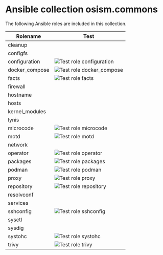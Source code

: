 # Ansible collection osism.commons

The following Ansible roles are included in this collection.

| Rolename       | Test                                                                                                                              |
|----------------|-----------------------------------------------------------------------------------------------------------------------------------|
| cleanup        |                                                                                                                                   |
| configfs       |                                                                                                                                   |
| configuration  | ![Test role configuration](https://github.com/osism/ansible-collection-commons/workflows/Test%20role%20configuration/badge.svg)   |
| docker_compose | ![Test role docker_compose](https://github.com/osism/ansible-collection-commons/workflows/Test%20role%20docker_compose/badge.svg) |
| facts          | ![Test role facts](https://github.com/osism/ansible-collection-commons/workflows/Test%20role%20facts/badge.svg)                   |
| firewall       |                                                                                                                                   |
| hostname       |                                                                                                                                   |
| hosts          |                                                                                                                                   |
| kernel_modules |                                                                                                                                   |
| lynis          |                                                                                                                                   |
| microcode      | ![Test role microcode](https://github.com/osism/ansible-collection-commons/workflows/Test%20role%20microcode/badge.svg)           |
| motd           | ![Test role motd](https://github.com/osism/ansible-collection-commons/workflows/Test%20role%20motd/badge.svg)                     |
| network        |                                                                                                                                   |
| operator       | ![Test role operator](https://github.com/osism/ansible-collection-commons/workflows/Test%20role%20operator/badge.svg)             |
| packages       | ![Test role packages](https://github.com/osism/ansible-collection-commons/workflows/Test%20role%20packages/badge.svg)             |
| podman         | ![Test role podman](https://github.com/osism/ansible-collection-commons/workflows/Test%20role%20podman/badge.svg)                 |
| proxy          | ![Test role proxy](https://github.com/osism/ansible-collection-commons/workflows/Test%20role%20proxy/badge.svg)                   |
| repository     | ![Test role repository](https://github.com/osism/ansible-collection-commons/workflows/Test%20role%20repository/badge.svg)         |
| resolvconf     |                                                                                                                                   |
| services       |                                                                                                                                   |
| sshconfig      | ![Test role sshconfig](https://github.com/osism/ansible-collection-commons/workflows/Test%20role%20sshconfig/badge.svg)           |
| sysctl         |                                                                                                                                   |
| sysdig         |                                                                                                                                   |
| systohc        | ![Test role systohc](https://github.com/osism/ansible-collection-commons/workflows/Test%20role%20systohc/badge.svg)               |
| trivy          | ![Test role trivy](https://github.com/osism/ansible-collection-commons/workflows/Test%20role%20trivy/badge.svg)                   |

